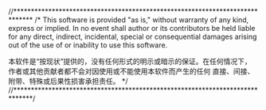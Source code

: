 //*****************************************************************************
/*
This software is provided "as is," without warranty of any kind, express
or implied.  In no event shall author or its contributors be held liable
for any direct, indirect, incidental, special or consequential damages
arising out of the use of or inability to use this software.

本软件是“按现状”提供的，没有任何形式的明示或暗示的保证。在任何情况下，
作者或其他贡献者都不会对因使用或不能使用本软件而产生的任何
直接、间接、附带、特殊或后果性损害承担责任。
*/
//*****************************************************************************/
